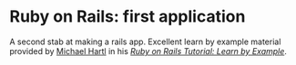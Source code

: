 # Ruby on Rails: first application

A second stab at making a rails app. Excellent learn by example material provided by [Michael Hartl](http://michaelhartl.com/) in his [*Ruby on Rails Tutorial: Learn by Example*](http://ruby.railstutorial.org/ruby-on-rails-tutorial-book).
